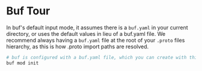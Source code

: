 # Buf Tour

In buf's default input mode, it assumes there is a `buf.yaml` in your current directory,
or uses the default values in lieu of a buf.yaml file. We recommend always having a `buf.yaml` file at the root of your `.proto` files hierarchy, as this is how .proto import paths are resolved.

```bash
# buf is configured with a buf.yaml file, which you can create with this command:
buf mod init
```
